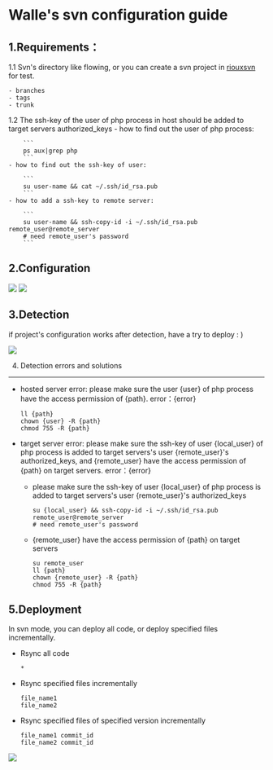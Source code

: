 Walle's svn configuration guide
===============================


1.Requirements：
-----------

1.1 Svn's directory like flowing, or you can create a svn project in [riouxsvn](https://riouxsvn.com) for test.

    - branches
    - tags
    - trunk

1.2 The ssh-key of the user of php process in host should be added to target servers authorized_keys
    - how to find out the user of php process:

        ```
        ps aux|grep php
        ```
    - how to find out the ssh-key of user:

        ```
        su user-name && cat ~/.ssh/id_rsa.pub
        ```
    - how to add a ssh-key to remote server:

        ```
        su user-name && ssh-copy-id -i ~/.ssh/id_rsa.pub remote_user@remote_server
        # need remote_user's password
        ```
2.Configuration
---------------

![](https://github.com/meolu/walle-web/blob/master/screenshots/base-svn.jpg)
![](https://github.com/meolu/walle-web/blob/master/screenshots/task.jpg)

3.Detection
-----------

if project's configuration works after detection, have a try to deploy : )

![](https://github.com/meolu/walle-web/blob/master/screenshots/detection.png)

4. Detection errors and solutions
--------------------------------

- hosted server error: please make sure the user {user} of php process have the access permission of {path}. error：{error}

    ```
    ll {path}
    chown {user} -R {path}
    chmod 755 -R {path}
    ```
- target server error: please make sure the ssh-key of user {local_user} of php process is added to target servers\'s user {remote_user}\'s authorized_keys, and {remote_user} have the access permission of {path} on target servers. error：{error}
    - please make sure the ssh-key of user {local_user} of php process is added to target servers\'s user {remote_user}\'s authorized_keys

        ```
        su {local_user} && ssh-copy-id -i ~/.ssh/id_rsa.pub remote_user@remote_server
        # need remote_user's password
        ```
    - {remote_user} have the access permission of {path} on target servers

        ```
        su remote_user
        ll {path}
        chown {remote_user} -R {path}
        chmod 755 -R {path}
        ````

5.Deployment
------------
In svn mode, you can deploy all code, or deploy specified files incrementally.

- Rsync all code

    ```
    *
    ```
-  Rsync specified files incrementally

    ```
    file_name1
    file_name2
    ```
-  Rsync specified files of specified version incrementally

    ```
    file_name1 commit_id
    file_name2 commit_id
    ```

![](https://github.com/meolu/walle-web/blob/master/screenshots/walle-svn-submit.jpg)
